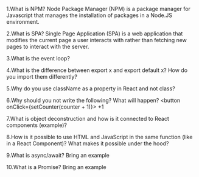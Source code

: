 1.What is NPM?
Node Package Manager (NPM) is a package manager for Javascript that manages the installation of packages in a Node.JS environment.

2.What is SPA?
Single Page Application (SPA) is a web application that modifies the current page a user interacts with rather than fetching new pages to interact with the server.

3.What is the event loop?

4.What is the difference between export x and export default x? How do you import them differently?

5.Why do you use className as a property in React and not class?

6.Why should you not write the following? What will happen?
<button onClick={setCounter(counter + 1)}> +1 </button>

7.What is object deconstruction and how is it connected to React components (example)?

8.How is it possible to use HTML and JavaScript in the same function (like in a React Component)? What makes it possible under the hood?

9.What is async/await? Bring an example

10.What is a Promise? Bring an example
